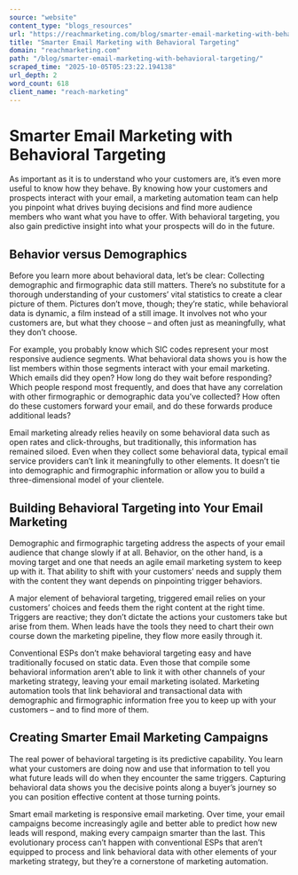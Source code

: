 ```yaml
---
source: "website"
content_type: "blogs_resources"
url: "https://reachmarketing.com/blog/smarter-email-marketing-with-behavioral-targeting/"
title: "Smarter Email Marketing with Behavioral Targeting"
domain: "reachmarketing.com"
path: "/blog/smarter-email-marketing-with-behavioral-targeting/"
scraped_time: "2025-10-05T05:23:22.194138"
url_depth: 2
word_count: 618
client_name: "reach-marketing"
---
```


# Smarter Email Marketing with Behavioral Targeting

As important as it is to understand who your customers are, it’s even more useful to know how they behave. By knowing how your customers and prospects interact with your email, a marketing automation team can help you pinpoint what drives buying decisions and find more audience members who want what you have to offer. With behavioral targeting, you also gain predictive insight into what your prospects will do in the future.

## Behavior versus Demographics

Before you learn more about behavioral data, let’s be clear: Collecting demographic and firmographic data still matters. There’s no substitute for a thorough understanding of your customers’ vital statistics to create a clear picture of them. Pictures don’t move, though; they’re static, while behavioral data is dynamic, a film instead of a still image. It involves not who your customers are, but what they choose – and often just as meaningfully, what they don’t choose.

For example, you probably know which SIC codes represent your most responsive audience segments. What behavioral data shows you is how the list members within those segments interact with your email marketing. Which emails did they open? How long do they wait before responding? Which people respond most frequently, and does that have any correlation with other firmographic or demographic data you’ve collected? How often do these customers forward your email, and do these forwards produce additional leads?

Email marketing already relies heavily on some behavioral data such as open rates and click-throughs, but traditionally, this information has remained siloed. Even when they collect some behavioral data, typical email service providers can’t link it meaningfully to other elements. It doesn’t tie into demographic and firmographic information or allow you to build a three-dimensional model of your clientele.

## Building Behavioral Targeting into Your Email Marketing

Demographic and firmographic targeting address the aspects of your email audience that change slowly if at all. Behavior, on the other hand, is a moving target and one that needs an agile email marketing system to keep up with it. That ability to shift with your customers’ needs and supply them with the content they want depends on pinpointing trigger behaviors.

A major element of behavioral targeting, triggered email relies on your customers’ choices and feeds them the right content at the right time. Triggers are reactive; they don’t dictate the actions your customers take but arise from them. When leads have the tools they need to chart their own course down the marketing pipeline, they flow more easily through it.

Conventional ESPs don’t make behavioral targeting easy and have traditionally focused on static data. Even those that compile some behavioral information aren’t able to link it with other channels of your marketing strategy, leaving your email marketing isolated. Marketing automation tools that link behavioral and transactional data with demographic and firmographic information free you to keep up with your customers – and to find more of them.

## Creating Smarter Email Marketing Campaigns

The real power of behavioral targeting is its predictive capability. You learn what your customers are doing now and use that information to tell you what future leads will do when they encounter the same triggers. Capturing behavioral data shows you the decisive points along a buyer’s journey so you can position effective content at those turning points.

Smart email marketing is responsive email marketing. Over time, your email campaigns become increasingly agile and better able to predict how new leads will respond, making every campaign smarter than the last. This evolutionary process can’t happen with conventional ESPs that aren’t equipped to process and link behavioral data with other elements of your marketing strategy, but they’re a cornerstone of marketing automation.